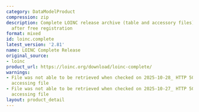 ```yaml
---
category: DataModelProduct
compression: zip
description: Complete LOINC release archive (table and accessory files) downloadable
  after free registration
format: mixed
id: loinc.complete
latest_version: '2.81'
name: LOINC Complete Release
original_source:
- loinc
product_url: https://loinc.org/download/loinc-complete/
warnings:
- File was not able to be retrieved when checked on 2025-10-28_ HTTP 503 error when
  accessing file
- File was not able to be retrieved when checked on 2025-10-27_ HTTP 503 error when
  accessing file
layout: product_detail
---
```

